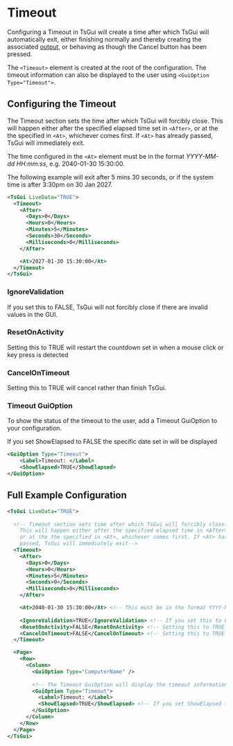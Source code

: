 # Timeout

Configuring a Timeout in TsGui will create a time after which TsGui will automatically exit, either finishing normally and thereby creating the associated [output](/documentation/features/TsGuiOutput.md), or behaving as though the Cancel button has been pressed. 

The ```<Timeout>``` element is created at the root of the configuration. The timeout information can also be displayed to the user using ```<GuiOption Type="Timeout">```.


## Configuring the Timeout
The Timeout section sets the time after which TsGui will forcibly close. This will happen either after the specified elapsed time set in ```<After>```, or at the the specified in ```<At>```, whichever comes first. If ```<At>``` has already     passed, TsGui will immediately exit.

The time configured in the ```<At>``` element must be in the format _YYYY-MM-dd HH:mm:ss_, e.g. 2040-01-30 15:30:00.

The following example will exit after 5 mins 30 seconds, or if the system time is after 3:30pm on 30 Jan 2027. 

```xml
<TsGui LiveData="TRUE">
  <Timeout>
    <After>
      <Days>0</Days>
      <Hours>0</Hours>
      <Minutes>5</Minutes>
      <Seconds>30</Seconds>
      <Milliseconds>0</Milliseconds>
    </After>

    <At>2027-01-30 15:30:00</At>
  </Timeout>
</TsGui>
```

### IgnoreValidation
If you set this to FALSE, TsGui will not forcibly close if there are invalid values in the GUI.

### ResetOnActivity
Setting this to TRUE will restart the countdown set in <After> when a mouse click or key press is detected

### CancelOnTimeout
Setting this to TRUE will cancel rather than finish TsGui.

### Timeout GuiOption
To show the status of the timeout to the user, add a Timeout GuiOption to your configuration.

If you set ShowElapsed to FALSE the specific date set in <At> will be displayed

```xml
<GuiOption Type="Timeout">
    <Label>Timeout: </Label>
    <ShowElapsed>TRUE</ShowElapsed>
</GuiOption>
```


## Full Example Configuration
```xml
<TsGui LiveData="TRUE">
  
  <!-- Timeout section sets time after which TsGui will forcibly close.
    This will happen either after the specified elapsed time in <After>, 
    or at the the specified in <At>, whichever comes first. If <At> has already 
    passed, TsGui will immediately exit-->
  <Timeout>
    <After>
      <Days>0</Days>
      <Hours>0</Hours>
      <Minutes>5</Minutes>
      <Seconds>0</Seconds>
      <Milliseconds>0</Milliseconds>
    </After>

    <At>2040-01-30 15:30:00</At> <!-- This must be in the format YYYY-MM-dd HH:mm:ss -->
    
    <IgnoreValidation>TRUE</IgnoreValidation> <!-- If you set this to FALSE, TsGui will not close if there are invalid values in the gui -->
    <ResetOnActivity>FALSE</ResetOnActivity> <!-- Setting this to TRUE will restart the countdown set in <After> when a mouse click or key press is detected -->
    <CancelOnTimeout>FALSE</CancelOnTimeout> <!-- Setting this to TRUE will cancel rather than finish TsGui -->
  </Timeout>

  <Page>
    <Row>
      <Column>
        <GuiOption Type="ComputerName" />
  
        <!-- The Timeout GuiOption will display the timeout information from the <Timeout> section above. -->
        <GuiOption Type="Timeout">
          <Label>Timeout: </Label>
          <ShowElapsed>TRUE</ShowElapsed> <!-- If you set ShowElapsed to FALSE the specific date set in <At> will be displayed -->
        </GuiOption>
      </Column>
    </Row>
  </Page>
</TsGui>
```